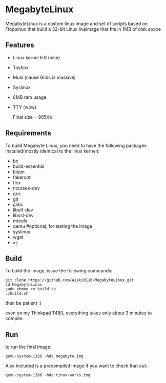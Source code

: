 # MegabyteLinux
MegabyteLinux is a custom linux image and set of scripts based on Floppinux that build a 32-bit Linux liveimage that fits in 1MB of disk space

## Features

* Linux kernel 6.9 (nice)
* Toybox
* Musl (cause Glibc is massive)
* Syslinux
* 8MB ram usage
* TTY (wow)
  
  Final size = 965Kb
## Requirements
To build Megabyte Linux, you need to have the following packages installed(mostly identical to the linux kernel):
* bc
* build-essential
* bison
* fakeroot
* flex
* ncurses-dev
* gcc
* git
* glibc
* libelf-dev
* libssl-dev
* mtools
* qemu #optional, for testing the image
* syslinux
* wget
* xz

## Build

To build the image, issue the following commands:
```
git clone https://github.com/Wizkid116/MegabyteLinux.git
cd MegabyteLinux
sudo chmod +x build.sh
./build.sh
```
then be patient :)

even on my Thinkpad T480, everything takes only about 3 minutes to compile. 

## Run
to run the final image:
```
qemu-system-i386 -hda megabyte.img
```
Also included is a precompiled image if you want to check that out:
```
qemu-system-i386 -hda tinux-works.img
```
